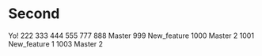 # Second
Yo!
222
333
444
555
777
888 Master
999 New_feature
1000 Master 2
1001 New_feature 1
1003 Master 2